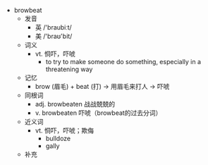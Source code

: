 - browbeat
  - 发音
    - 英 /'braubiːt/
    - 美 /'braʊ'bit/
  - 词义
    - vt. 恫吓，吓唬
      - to try to make someone do something, especially in a threatening way
  - 记忆
    - brow (眉毛) + beat (打) → 用眉毛来打人 → 吓唬
  - 同根词
    - adj. browbeaten 战战兢兢的
    - v. browbeaten 吓唬（browbeat的过去分词）
  - 近义词
    - vt. 恫吓，吓唬；欺侮
      - bulldoze
      - gally
  - 补充